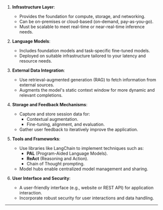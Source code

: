 1. **Infrastructure Layer**:
   - Provides the foundation for compute, storage, and networking.
   - Can be on-premises or cloud-based (on-demand, pay-as-you-go).
   - Must be scalable to meet real-time or near-real-time inference needs.

2. **Language Models**:
   - Includes foundation models and task-specific fine-tuned models.
   - Deployed on suitable infrastructure tailored to your latency and resource needs.

3. **External Data Integration**:
   - Use retrieval-augmented generation (RAG) to fetch information from external sources.
   - Augments the model's static context window for more dynamic and relevant completions.

4. **Storage and Feedback Mechanisms**:
   - Capture and store session data for:
     - Contextual augmentation.
     - Fine-tuning, alignment, and evaluation.
   - Gather user feedback to iteratively improve the application.

5. **Tools and Frameworks**:
   - Use libraries like LangChain to implement techniques such as:
     - **PAL** (Program-Aided Language Models).
     - **ReAct** (Reasoning and Action).
     - Chain of Thought prompting.
   - Model hubs enable centralized model management and sharing.

6. **User Interface and Security**:
   - A user-friendly interface (e.g., website or REST API) for application interaction.
   - Incorporate robust security for user interactions and data handling.

---